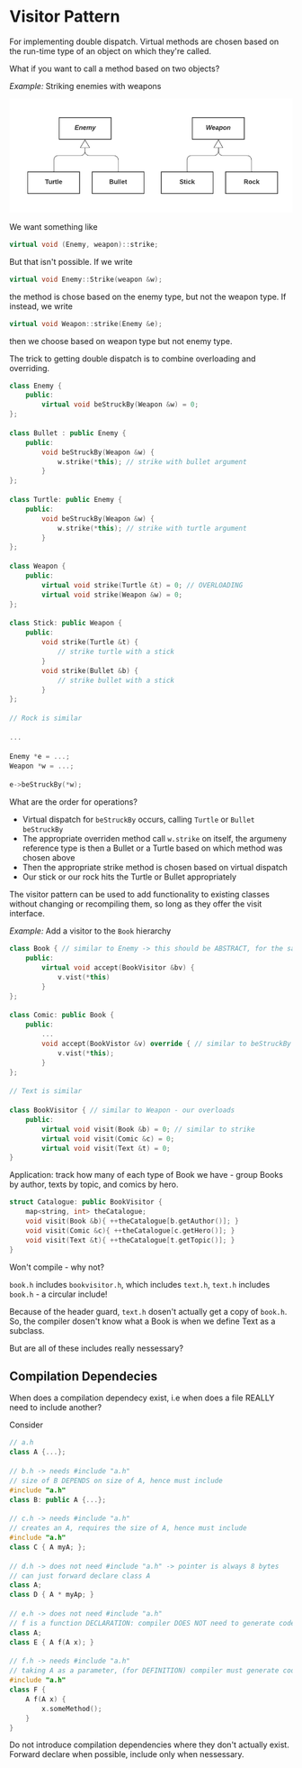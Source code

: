 # Visitor Pattern
For implementing double dispatch. Virtual methods are chosen based on the run-time type of an object on which they're called. 

What if you want to call a method based on two objects?

*Example:* Striking enemies with weapons

![](images/2022-07-12-11-35-53.png)

We want something like
```c++
virtual void (Enemy, weapon)::strike;
```

But that isn't possible. If we write

```c++
virtual void Enemy::Strike(weapon &w);
```

the method is chose based on the enemy type, but not the weapon type. If instead, we write

```c++
virtual void Weapon::strike(Enemy &e);
```
then we choose based on weapon type but not enemy type. 

The trick to getting double dispatch is to combine overloading and overriding. 

```c++
class Enemy {
    public: 
        virtual void beStruckBy(Weapon &w) = 0;
};

class Bullet : public Enemy {
    public: 
        void beStruckBy(Weapon &w) {
            w.strike(*this); // strike with bullet argument
        }
};

class Turtle: public Enemy {
    public:
        void beStruckBy(Weapon &w) {
            w.strike(*this); // strike with turtle argument
        }
};

class Weapon {
    public:
        virtual void strike(Turtle &t) = 0; // OVERLOADING
        virtual void strike(Weapon &w) = 0;
};

class Stick: public Weapon {
    public: 
        void strike(Turtle &t) { 
            // strike turtle with a stick 
        }
        void strike(Bullet &b) {
            // strike bullet with a stick
        }
};

// Rock is similar

...

Enemy *e = ...;
Weapon *w = ...;

e->beStruckBy(*w);
```

What are the order for operations?

- Virtual dispatch for `beStruckBy` occurs, calling `Turtle` or `Bullet` `beStruckBy`
- The appropriate overriden method call `w.strike` on itself, the argumeny reference type is then a Bullet or a Turtle based on which method was chosen above
- Then the appropriate strike method is chosen based on virtual dispatch
- Our stick or our rock hits the Turtle or Bullet appropriately

The visitor pattern can be used to add functionality to existing classes without changing or recompiling them, so long as they offer the visit interface.

*Example:* Add a visitor to the `Book` hierarchy

```c++
class Book { // similar to Enemy -> this should be ABSTRACT, for the sake of space we will make it concrete
    public:
        virtual void accept(BookVisitor &bv) {
            v.vist(*this)
        }
};

class Comic: public Book {
    public:
        ...
        void accept(BookVistor &v) override { // similar to beStruckBy
            v.vist(*this);
        }
};

// Text is similar

class BookVisitor { // similar to Weapon - our overloads
    public:
        virtual void visit(Book &b) = 0; // similar to strike
        virtual void visit(Comic &c) = 0;
        virtual void visit(Text &t) = 0;
}
```

Application: track how many of each type of Book we have - group Books by author, texts by topic, and comics by hero.

```c++
struct Catalogue: public BookVisitor {
    map<string, int> theCatalogue;
    void visit(Book &b){ ++theCatalogue[b.getAuthor()]; }
    void visit(Comic &c){ ++theCatalogue[c.getHero()]; }
    void visit(Text &t){ ++theCatalogue[t.getTopic()]; }
}
```

Won't compile - why not?

`book.h` includes `bookvisitor.h`, which includes `text.h`, `text.h` includes `book.h` - a circular include!

Because of the header guard, `text.h` dosen't actually get a copy of `book.h`. So, the compiler dosen't know what a Book is when we define Text as a subclass.

But are all of these includes really nessessary? 

## Compilation Dependecies

When does a compilation dependecy exist, i.e when does a file REALLY need to include another?

Consider
```c++
// a.h
class A {...};

// b.h -> needs #include "a.h"
// size of B DEPENDS on size of A, hence must include
#include "a.h"
class B: public A {...};

// c.h -> needs #include "a.h"
// creates an A, requires the size of A, hence must include
#include "a.h"
class C { A myA; };

// d.h -> does not need #include "a.h" -> pointer is always 8 bytes
// can just forward declare class A
class A;
class D { A * myAp; }

// e.h -> does not need #include "a.h"
// f is a function DECLARATION: compiler DOES NOT need to generate code, hence compiler just needs to know A exists -> forward declare A
class A; 
class E { A f(A x); }

// f.h -> needs #include "a.h"
// taking A as a parameter, (for DEFINITION) compiler must generate code for this function -> compiler needs to know the size of A
#include "a.h"
class F { 
    A f(A x) {
        x.someMethod();
    }
}
```

Do not introduce compilation dependencies where they don't actually exist. Forward declare when possible, include only when nessessary.
